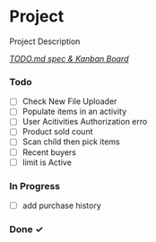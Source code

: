 # Project

Project Description

<em>[TODO.md spec & Kanban Board](https://bit.ly/3fCwKfM)</em>

### Todo

- [ ] Check New File Uploader  
- [ ] Populate items in an activity  
- [ ] User Acitivities Authorization erro  
- [ ] Product sold count  
- [ ] Scan child then pick items  
- [ ] Recent buyers  
- [ ] limit is Active  

### In Progress

- [ ] add purchase history  

### Done ✓


